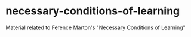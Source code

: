 # necessary-conditions-of-learning
Material related to Ference Marton's "Necessary Conditions of Learning"

